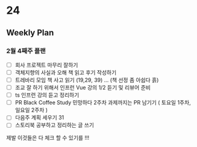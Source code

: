 # 24

## Weekly Plan

### 2월 4째주 플랜

- [ ] 회사 프로젝트 마무리 잘하기
- [ ] 객체지향의 사실과 오해 책 읽고 후기 작성하기
- [ ] 트레바리 모임 책 사고 읽기 (19,29, 39) ... (책 선정 좀 아쉽다 흙)
- [ ] 조교 잘 하기 위해서 인프런 Vue 강의 1/2 듣기 및 리뷰어 준비
- [ ] ts 인프런 강의 듣고 정리하기
- [ ] PR Black Coffee Study 민망하다 2주차 과제까지는 PR 남기기 ( 토요일 1주차, 일요일 2주차 )
- [ ] 다음주 계획 세우기 31
- [ ] 스토리북 공부하고 정리하는 글 쓰기

제발 이것들은 다 체크 할 수 있기를 !!!
